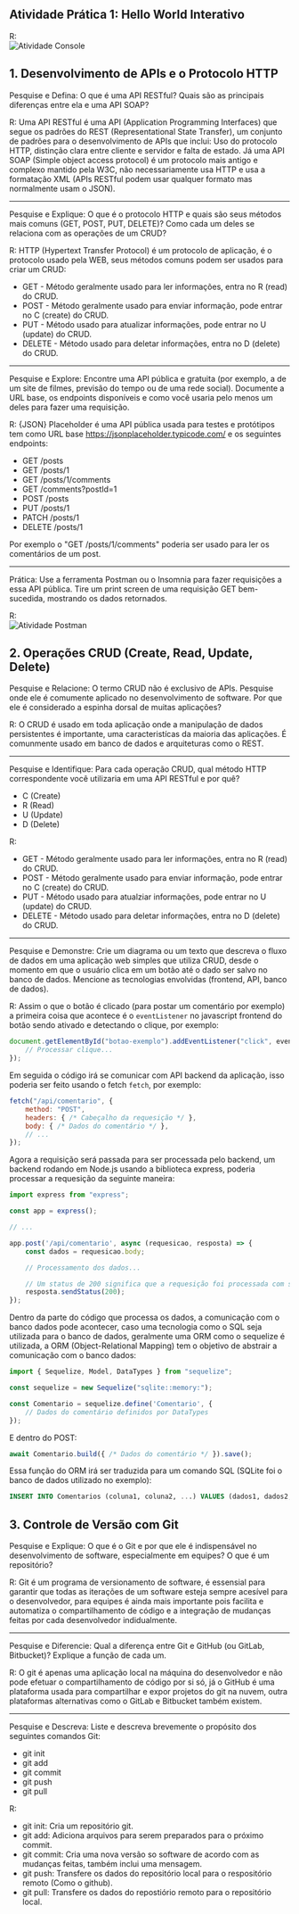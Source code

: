 ## Atividade Prática 1: Hello World Interativo
R:\
![Atividade Console](prints/console.png)

## 1. Desenvolvimento de APIs e o Protocolo HTTP

Pesquise e Defina: O que é uma API RESTful? Quais são as principais diferenças
entre ela e uma API SOAP?

R: Uma API RESTful é uma API (Application Programming Interfaces) que segue os padrões do REST (Representational State Transfer), um conjunto de padrões para o desenvolvimento de APIs que inclui: Uso do protocolo HTTP, distinção clara entre cliente e servidor e falta de estado.
Já uma API SOAP (Simple object access protocol) é um protocolo mais antigo e complexo mantido pela W3C, não necessariamente usa HTTP e usa a formatação XML (APIs RESTful podem usar qualquer formato mas normalmente usam o JSON).

---

Pesquise e Explique: O que é o protocolo HTTP e quais são seus métodos mais
comuns (GET, POST, PUT, DELETE)? Como cada um deles se relaciona com as
operações de um CRUD?

R: HTTP (Hypertext Transfer Protocol) é um protocolo de aplicação, é o protocolo usado pela WEB, seus métodos comuns podem ser usados para criar um CRUD:
* GET - Método geralmente usado para ler informações, entra no R (read) do CRUD.
* POST - Método geralmente usado para enviar informação, pode entrar no C (create) do CRUD.
* PUT - Método usado para atualizar informações, pode entrar no U (update) do CRUD.
* DELETE - Método usado para deletar informações, entra no D (delete) do CRUD.

---

Pesquise e Explore: Encontre uma API pública e gratuita (por exemplo, a de um
site de filmes, previsão do tempo ou de uma rede social). Documente a URL base,
os endpoints disponíveis e como você usaria pelo menos um deles para fazer
uma requisição.

R: {JSON} Placeholder
é uma API pública usada para testes e protótipos tem como URL base https://jsonplaceholder.typicode.com/ e os seguintes endpoints:
* GET	/posts
* GET	/posts/1
* GET	/posts/1/comments
* GET	/comments?postId=1
* POST	/posts
* PUT	/posts/1
* PATCH	/posts/1
* DELETE	/posts/1

Por exemplo o "GET  /posts/1/comments" poderia ser usado para ler os comentários de um post.

---

Prática: Use a ferramenta Postman ou o Insomnia para fazer requisições a essa
API pública. Tire um print screen de uma requisição GET bem-sucedida,
mostrando os dados retornados.

R:\
![Atividade Postman](prints/postman.png)

## 2. Operações CRUD (Create, Read, Update, Delete)

Pesquise e Relacione: O termo CRUD não é exclusivo de APIs. Pesquise onde ele
é comumente aplicado no desenvolvimento de software. Por que ele é
considerado a espinha dorsal de muitas aplicações?

R: O CRUD é usado em toda aplicação onde a manipulação de dados persistentes é importante, uma caracteristícas da maioria das aplicações. É comunmente usado em banco de dados e arquiteturas como o REST.

---

Pesquise e Identifique: Para cada operação CRUD, qual método HTTP
correspondente você utilizaria em uma API RESTful e por quê?
* C (Create)
* R (Read)
* U (Update)
* D (Delete)

R:
* GET - Método geralmente usado para ler informações, entra no R (read) do CRUD.
* POST - Método geralmente usado para enviar informação, pode entrar no C (create) do CRUD.
* PUT - Método usado para atualziar informações, pode entrar no U (update) do CRUD.
* DELETE - Método usado para deletar informações, entra no D (delete) do CRUD.


---

Pesquise e Demonstre: Crie um diagrama ou um texto que descreva o fluxo de
dados em uma aplicação web simples que utiliza CRUD, desde o momento em que
o usuário clica em um botão até o dado ser salvo no banco de dados. Mencione as
tecnologias envolvidas (frontend, API, banco de dados).

R: Assim o que o botão é clicado (para postar um comentário por exemplo) a primeira coisa que acontece é o ``eventListener`` no javascript frontend do botão sendo ativado e detectando o clique, por exemplo:
```js
document.getElementById("botao-exemplo").addEventListener("click", evento => {
    // Processar clique...
});
```
Em seguida o código irá se comunicar com API backend da aplicação, isso poderia ser feito usando o fetch ``fetch``, por exemplo:
```js
fetch("/api/comentario", {
    method: "POST",
    headers: { /* Cabeçalho da requesição */ },
    body: { /* Dados do comentário */ },
    // ...
});
```
Agora a requisição será passada para ser processada pelo backend, um backend rodando em Node.js usando a biblioteca express, poderia processar a requesição da seguinte maneira:
```js
import express from "express";

const app = express();

// ...

app.post('/api/comentario', async (requesicao, resposta) => {
    const dados = requesicao.body;

    // Processamento dos dados...

    // Um status de 200 significa que a requesição foi processada com sucesso
    resposta.sendStatus(200);
});
```
Dentro da parte do código que processa os dados, a comunicação com o banco dados pode acontecer, caso uma tecnologia como o SQL seja utilizada para o banco de dados, geralmente uma ORM como o sequelize é utilizada, a ORM (Object-Relational Mapping) tem o objetivo de abstrair a comunicação com o banco dados:
```js
import { Sequelize, Model, DataTypes } from "sequelize";

const sequelize = new Sequelize("sqlite::memory:"); 

const Comentario = sequelize.define('Comentario', { 
    // Dados do comentário definidos por DataTypes
});
```
E dentro do POST:
```js
await Comentario.build({ /* Dados do comentário */ }).save();
```
Essa função do ORM irá ser traduzida para um comando SQL (SQLite foi o banco de dados utilizado no exemplo):
```sql
INSERT INTO Comentarios (coluna1, coluna2, ...) VALUES (dados1, dados2, ...)
```

## 3. Controle de Versão com Git

Pesquise e Explique: O que é o Git e por que ele é indispensável no
desenvolvimento de software, especialmente em equipes? O que é um
repositório?

R: Git é um programa de versionamento de software, é essensial para garantir que todas as iterações de um software esteja sempre acesível para o desenvolvedor, para equipes é ainda mais importante pois facilita e automatiza o compartilhamento de código e a integração de mudanças feitas por cada desenvolvedor indidualmente.

---

Pesquise e Diferencie: Qual a diferença entre Git e GitHub (ou GitLab, Bitbucket)?
Explique a função de cada um.

R: O git é apenas uma aplicação local na máquina do desenvolvedor e não pode efetuar o compartilhamento de código por si só, já o GitHub é uma plataforma usada para compartilhar e expor projetos do git na nuvem, outra plataformas alternativas como o GitLab e Bitbucket também existem.

---

Pesquise e Descreva: Liste e descreva brevemente o propósito dos seguintes
comandos Git:
* git init
* git add
* git commit
* git push
* git pull

R:
* git init: Cria um repositório git.
* git add: Adiciona arquivos para serem preparados para o próximo commit.
* git commit: Cria uma nova versão so software de acordo com as mudanças feitas, também inclui uma mensagem.
* git push: Transfere os dados do repositório local para o respositório remoto (Como o github).
* git pull: Transfere os dados do repostiório remoto para o repositório local.
